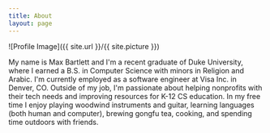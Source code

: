 ```yaml
---
title: About
layout: page
---
```

![Profile Image]({{ site.url }}/{{ site.picture }})

My name is Max Bartlett and I'm a recent graduate of Duke University, where I earned a B.S. in Computer Science with minors in Religion and Arabic. I'm currently employed as a software engineer at Visa Inc. in Denver, CO. Outside of my job, I'm passionate about helping nonprofits with their tech needs and improving resources for K-12 CS education. In my free time I enjoy playing woodwind instruments and guitar, learning languages (both human and computer), brewing gongfu tea, cooking, and spending time outdoors with friends.
